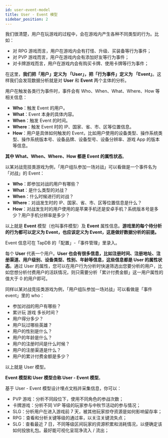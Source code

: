 ```yaml
---
id: user-event-model
title: User - Event 模型
sidebar_position: 2
---
```


我们很清楚，用户在玩游戏的过程中，会在游戏内产生各种不同类型的行为。比如：

- 对 RPG 游戏而言，用户在游戏内会有打怪、升级、买装备等行为事件；
- 对 PVP 游戏而言，用户在游戏内会有添加好友等行为事件；
- 对卡牌游戏而言，用户在游戏内会有购买卡牌、使用卡牌等行为事件；

在这里，**我们把「用户」定义为 「User」，把「行为事件」定义为 「Event」**。这样我们会发现数据分析就是对 **User** 和 **Event** 两个主体的分析。

用户在触发各类行为事件时，事件会有 Who、When、What、Where、How 等相关信息：

- **Who**：触发 Event 的用户。
- **What**：Event 本身的具体内容。
- **When**：触发 Event 的时间。
- **Where**：触发 Event 时的 IP、国家、省、市、区等位置信息。
- **How**：用户是具体如何触发的 Event，比如用户使用的设备类型、操作系统类型、操作系统版本号、设备品牌、设备型号、设备分辨率、游戏 App 的版本等信息。

**其中 What、When、Where、How 都是 Event 的属性状态**。

以某对战竞技类游戏为例，「用户组队参加一场对战」可以看做是一个事件名为「对战」的 Event：

- **Who**：即参加对战的用户有哪些？
- **What**：是什么类型的对战？
- **When**：什么时候进行的对战？
- **Where**：对战发生时的 IP、国家、省、市、区等位置信息是什么？
- **How**：对战发生时的用户使用的是苹果手机还是安卓手机？系统版本号是多少？用户手机分辨率是多少？

以上就是 **Event** 模型（也叫事件模型）及 **Event** 属性信息。**游戏里的每个待分析的行为都可以定义为 Event，也应该定义为 Event，这是做好数据分析的前提。**

Event 信息可在 TapDB 的「配置」-「事件管理」里录入。

每个 **User** 代表一个用户。**User 也会有很多信息，比如注册时间、注册地址、注册渠道、用户级别、设备类型、性别、年龄等信息，这些信息都是 User 的属性状态**。通过 User 的属性，您可以在用户行为分析时快速筛选出您要分析的用户，比如您想分析付费用户的活跃情况，则只需要分析「累计付费金额」这一用户属性的值大于 0 的用户即可。

同样以某对战竞技类游戏为例，「用户组队参加一场对战」可以看做是「事件 event」里的 who：

- 参加对战的用户有哪些？
- 累计玩 游戏 多长时间？
- 用户得分多少？
- 用户玩过哪些英雄？
- 用户的性别是什么？
- 用户的年龄是什么？
- 用户的注册时间是什么时候？
- 用户的注册渠道是什么？
- 用户的累计付费金额是多少？

以上就是 User 模型。

**Event 模型和 User 模型合称 User - Event 模型**。

基于 User - Event 模型设计埋点文档并采集信息，你可以：

- PVP 游戏：分析不同段位下，使用不同角色的参战次数；
- 卡牌游戏：分析不同 VIP 等级的玩家参与中秋节活动的参与情况；
- SLG：分析用户在进入游戏前 7 天，被其他玩家掠夺资源是如何影响留存率；
- RPG：查看和分析关键等级的通过率，以关注关键流失点；
- SLG：查看最近 7 日，不同等级区间玩家的资源积累和消耗情况，以便确定该如何投放礼包。最好能可视化呈现净流入 / 流出；
